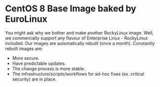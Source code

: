 # CentOS 8 Base Image baked by EuroLinux

You might ask why we bother and make another RockyLinux image. Well, we commercially support any flavour of Enterprise Linux - RockyLinux included. Our images are automatically rebuilt (once a month). Constantly rebuilt images are:

- More secure.
- Have predictable updates. 
- The change process is more stable.
- The infrastructure/scripts/workflows for ad-hoc fixes (ex. critical security) are in place.
